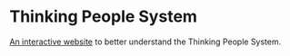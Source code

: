 # Thinking People System

[An interactive website](https://thinking-people-system.house) to better understand the Thinking People System.
